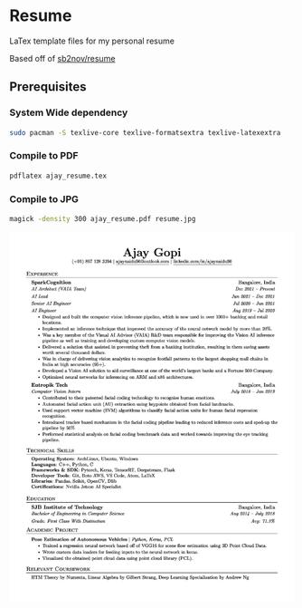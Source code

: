 # Resume
LaTex template files for my personal resume

Based off of [sb2nov/resume](https://github.com/sb2nov/resume/)

## Prerequisites

### System Wide dependency

```bash
sudo pacman -S texlive-core texlive-formatsextra texlive-latexextra
```

### Compile to PDF

```bash
pdflatex ajay_resume.tex
```

### Compile to JPG

```bash
magick -density 300 ajay_resume.pdf resume.jpg
```
![Resume Preview](resume.jpg)
